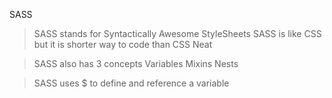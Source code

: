 SASS


> SASS stands for Syntactically Awesome StyleSheets
> SASS is like CSS but it is shorter way to code than CSS
> Neat 

> SASS also has 3 concepts
Variables
Mixins
Nests

> SASS uses $ to define and reference a variable


